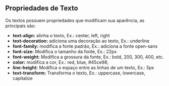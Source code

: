 ## Propriedades de Texto

Os textos possuem propriedades que modificam sua aparência, as principais são:

* **text-align:** alinha o texto, Ex.: center, left, right
* **text-decoration:** adiciona uma decoração ao texto, Ex.: underline
* **font-family:** modifica a fonte padrão, Ex.: adiciona a fonte open-sans
* **font-size:** Modifica o tamanho da fonte, Ex.: 22px
* **font-weight:** Modifica a grossura da fonte, Ex.: bold, 200, 300, 400, etc.
* **color:** modifica a cor, Ex.: red, blue, #45ce98;
* **line-height:** Modifica o espaço entre as linhas de um texto, Ex.: 5px
* **text-transform:** Transforma o texto, Ex.: uppercase, lowercase, capitalize
